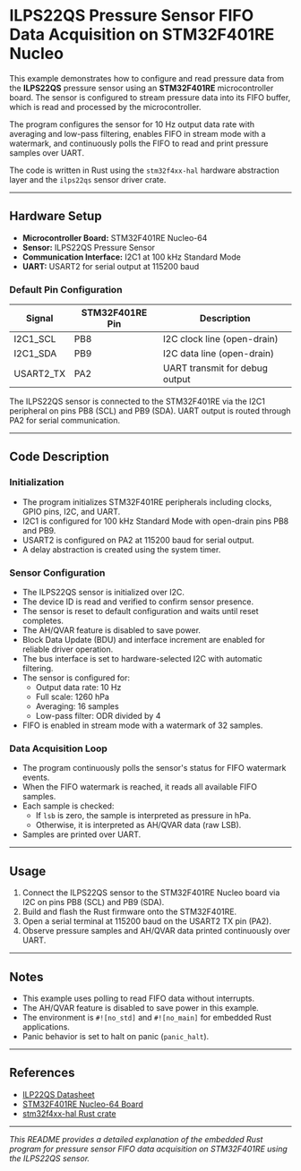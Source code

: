 # ILPS22QS Pressure Sensor FIFO Data Acquisition on STM32F401RE Nucleo

This example demonstrates how to configure and read pressure data from the **ILPS22QS** pressure sensor using an **STM32F401RE** microcontroller board. The sensor is configured to stream pressure data into its FIFO buffer, which is read and processed by the microcontroller.

The program configures the sensor for 10 Hz output data rate with averaging and low-pass filtering, enables FIFO in stream mode with a watermark, and continuously polls the FIFO to read and print pressure samples over UART.

The code is written in Rust using the `stm32f4xx-hal` hardware abstraction layer and the `ilps22qs` sensor driver crate.

---

## Hardware Setup

- **Microcontroller Board:** STM32F401RE Nucleo-64
- **Sensor:** ILPS22QS Pressure Sensor
- **Communication Interface:** I2C1 at 100 kHz Standard Mode
- **UART:** USART2 for serial output at 115200 baud

### Default Pin Configuration

| Signal       | STM32F401RE Pin | Description                      |
|--------------|-----------------|---------------------------------|
| I2C1_SCL     | PB8             | I2C clock line (open-drain)     |
| I2C1_SDA     | PB9             | I2C data line (open-drain)      |
| USART2_TX    | PA2             | UART transmit for debug output  |

The ILPS22QS sensor is connected to the STM32F401RE via the I2C1 peripheral on pins PB8 (SCL) and PB9 (SDA). UART output is routed through PA2 for serial communication.

---

## Code Description

### Initialization

- The program initializes STM32F401RE peripherals including clocks, GPIO pins, I2C, and UART.
- I2C1 is configured for 100 kHz Standard Mode with open-drain pins PB8 and PB9.
- USART2 is configured on PA2 at 115200 baud for serial output.
- A delay abstraction is created using the system timer.

### Sensor Configuration

- The ILPS22QS sensor is initialized over I2C.
- The device ID is read and verified to confirm sensor presence.
- The sensor is reset to default configuration and waits until reset completes.
- The AH/QVAR feature is disabled to save power.
- Block Data Update (BDU) and interface increment are enabled for reliable driver operation.
- The bus interface is set to hardware-selected I2C with automatic filtering.
- The sensor is configured for:
  - Output data rate: 10 Hz
  - Full scale: 1260 hPa
  - Averaging: 16 samples
  - Low-pass filter: ODR divided by 4
- FIFO is enabled in stream mode with a watermark of 32 samples.

### Data Acquisition Loop

- The program continuously polls the sensor's status for FIFO watermark events.
- When the FIFO watermark is reached, it reads all available FIFO samples.
- Each sample is checked:
  - If `lsb` is zero, the sample is interpreted as pressure in hPa.
  - Otherwise, it is interpreted as AH/QVAR data (raw LSB).
- Samples are printed over UART.

---

## Usage

1. Connect the ILPS22QS sensor to the STM32F401RE Nucleo board via I2C on pins PB8 (SCL) and PB9 (SDA).
2. Build and flash the Rust firmware onto the STM32F401RE.
3. Open a serial terminal at 115200 baud on the USART2 TX pin (PA2).
4. Observe pressure samples and AH/QVAR data printed continuously over UART.

---

## Notes

- This example uses polling to read FIFO data without interrupts.
- The AH/QVAR feature is disabled to save power in this example.
- The environment is `#![no_std]` and `#![no_main]` for embedded Rust applications.
- Panic behavior is set to halt on panic (`panic_halt`).

---

## References
- [ILP22QS Datasheet](https://www.st.com/resource/en/datasheet/ilps22qs.pdf)
- [STM32F401RE Nucleo-64 Board](https://www.st.com/en/evaluation-tools/nucleo-f401re.html)
- [stm32f4xx-hal Rust crate](https://docs.rs/stm32f4xx-hal)

---

*This README provides a detailed explanation of the embedded Rust program for pressure sensor FIFO data acquisition on STM32F401RE using the ILPS22QS sensor.*